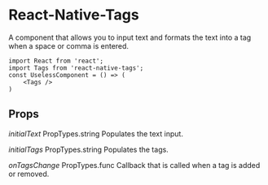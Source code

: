 # React-Native-Tags

A component that allows you to input text and formats the text into a tag when a space or comma is entered.

```
import React from 'react';
import Tags from 'react-native-tags';
const UselessComponent = () => (
    <Tags />
)
```

## Props

*initialText* PropTypes.string
Populates the text input.

*initialTags* PropTypes.string
Populates the tags.

*onTagsChange* PropTypes.func
Callback that is called when a tag is added or removed.
